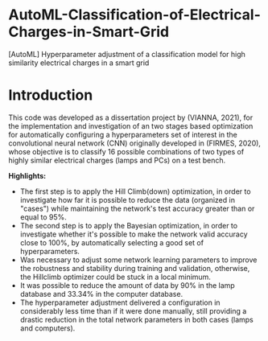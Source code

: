 # AutoML-Classification-of-Electrical-Charges-in-Smart-Grid
[AutoML] Hyperparameter adjustment of a classification model for high similarity electrical charges in a smart grid

# Introduction

This code was developed as a dissertation project by (VIANNA, 2021), for the implementation and investigation of an two stages based optimization for automatically configuring a hyperparameters set of interest in the convolutional neural network (CNN) originally developed in (FIRMES, 2020), whose objective is to classify 16 possible combinations of two types of highly similar electrical charges (lamps and PCs) on a test bench.

**Highlights:**

 - The first step is to apply the Hill Climb(down) optimization, in
   order to investigate how far it is possible to reduce the data
   (organized in "cases") while maintaining the network's test accuracy
   greater than or equal to 95%.
 - The second step is to apply the Bayesian optimization, in order to
   investigate whether it's possible to make the network valid accuracy
   close to 100%, by automatically selecting a good set of
   hyperparameters.
 - Was necessary to adjust some network learning parameters to improve
   the robustness and stability during training and validation,
   otherwise, the Hillclimb optimizer could be stuck in a local minimum.
 - It was possible to reduce the amount of data by 90% in the lamp
   database and 33.34% in the computer database.
 - The hyperparameter adjustment delivered a configuration in
   considerably less time than if it were done manually, still providing
   a drastic reduction in the total network parameters in both cases
   (lamps and computers).

